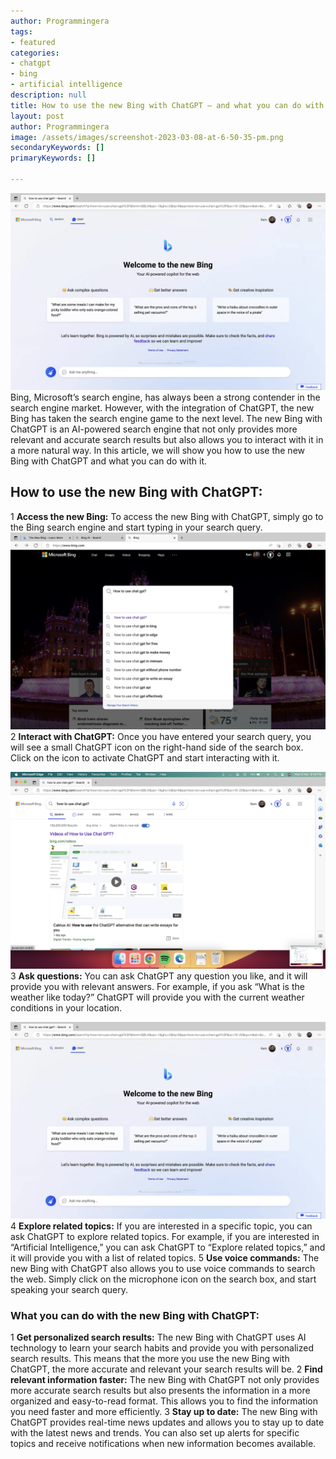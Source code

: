 ```yaml
---
author: Programmingera
tags: 
- featured
categories: 
- chatgpt
- bing
- artificial intelligence
description: null
title: How to use the new Bing with ChatGPT — and what you can do with it
layout: post
author: Programmingera
image: /assets/images/screenshot-2023-03-08-at-6-50-35-pm.png
secondaryKeywords: []
primaryKeywords: []

---
```

  ![](/uploads/13_11_2023_1699887226162_screenshot-2023-03-08-at-6-50-35-pm.png)
Bing, Microsoft’s search engine, has always been a strong contender in the search engine market. However, with the integration of ChatGPT, the new Bing has taken the search engine game to the next level. The new Bing with ChatGPT is an AI-powered search engine that not only provides more relevant and accurate search results but also allows you to interact with it in a more natural way. In this article, we will show you how to use the new Bing with ChatGPT and what you can do with it.
## How to use the new Bing with ChatGPT:
1 **Access the new Bing:** To access the new Bing with ChatGPT, simply go to the Bing search engine and start typing in your search query.
![](/uploads/13_11_2023_1699887457638_screenshot-2023-03-08-at-6-48-19-pm.png)
2 **Interact with ChatGPT:** Once you have entered your search query, you will see a small ChatGPT icon on the right-hand side of the search box. Click on the icon to activate ChatGPT and start interacting with it.

![](/uploads/13_11_2023_1699887505799_screenshot-2023-03-08-at-6-49-03-pm.png)
3 **Ask questions:** You can ask ChatGPT any question you like, and it will provide you with relevant answers. For example, if you ask “What is the weather like today?” ChatGPT will provide you with the current weather conditions in your location.

![](/uploads/13_11_2023_1699887544739_screenshot-2023-03-08-at-6-50-35-pm.png)
4 **Explore related topics:** If you are interested in a specific topic, you can ask ChatGPT to explore related topics. For example, if you are interested in “Artificial Intelligence,” you can ask ChatGPT to “Explore related topics,” and it will provide you with a list of related topics. 5 **Use voice commands:** The new Bing with ChatGPT also allows you to use voice commands to search the web. Simply click on the microphone icon on the search box, and start speaking your search query.
### What you can do with the new Bing with ChatGPT:
1 **Get personalized search results:** The new Bing with ChatGPT uses AI technology to learn your search habits and provide you with personalized search results. This means that the more you use the new Bing with ChatGPT, the more accurate and relevant your search results will be. 2 **Find relevant information faster:** The new Bing with ChatGPT not only provides more accurate search results but also presents the information in a more organized and easy-to-read format. This allows you to find the information you need faster and more efficiently. 3 **Stay up to date:** The new Bing with ChatGPT provides real-time news updates and allows you to stay up to date with the latest news and trends. You can also set up alerts for specific topics and receive notifications when new information becomes available.

